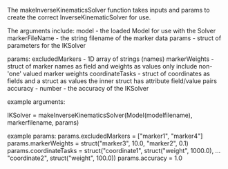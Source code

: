 The makeInverseKinematicsSolver function takes inputs and params to create the
correct InverseKinematicSolver for use.

The arguments include:
model - the loaded Model for use with the Solver
markerFileName - the string filename of the marker data
params - struct of parameters for the IKSolver

params:
	excludedMarkers - 1D array of strings (names)
	markerWeights - struct of marker names as field and weights as values
					only include non-'one' valued marker weights
	coordinateTasks - struct of coordinates as fields and a struct as values
					  the inner struct has attribute field/value pairs
	accuracy - number - the accuracy of the IKSolver 
	
example arguments:

IKSolver = makeInverseKinematicsSolver(Model(modelfilename), markerfilename, params)
	
example params:
	params.excludedMarkers = ["marker1", "marker4"]
	params.markerWeights = struct("marker3", 10.0, "marker2", 0.1)
	params.coordinateTasks = struct("coordinate1", struct("weight", 1000.0), ...
									"coordinate2", struct("weight", 100.0))
	params.accuracy = 1.0